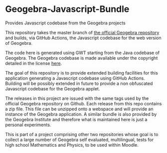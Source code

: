 # Geogebra-Javascript-Bundle
Provides Javascript codebase from the Geogebra projects

This repository takes the master branch of 
[the official Geogebra repository](https://github.com/geogebra/geogebra) and builds, via GitHub Actions, the Javascript codebase for the web version of Geogebra. 

The code here is generated using GWT starting from the Java codebase of Geogebra. The Geogebra codebase is made available under the  copyright detailed in the license [here](https://stage.geogebra.org/license). 

The goal of this repository is to provide extended building facilities for this application generating a Javascript codebase using GitHub Actions. Building will be possibly extended in future to provide a non obfuscated Javascript codebase for the Geogebra applet. 

The releases in this project are issued with the same tags used by the official Geogebra repository on Github. Each release from this repo contains a zip file. This file can be unzipped onto a webspace and will provide an instance of the Geogebra application. A similar bundle is also provided by the Geogebra Institute and therefore what is maintained here is just a personal experiments. 

This is part of a project comprising other two repositories whose goal is to collect a large number of Geogebra self evaluated, multilingual,  tests for high school Mathematics and Physics, to be used within Moodle.
